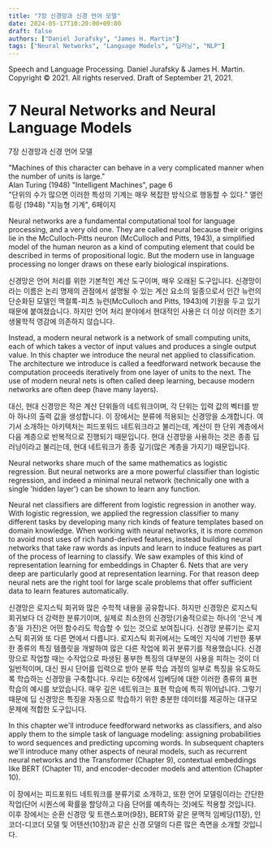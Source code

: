 ```yaml
---
title: "7장 신경망과 신경 언어 모델"
date: 2024-05-17T10:20:00+09:00
draft: false
authors: ["Daniel Jurafsky", "James H. Martin"]
tags: ["Neural Networks", "Language Models", "딥러닝", "NLP"]
---
```


Speech and Language Processing. Daniel Jurafsky & James H. Martin. Copyright © 2021. All rights reserved. Draft of September 21, 2021.

# 7 Neural Networks and Neural Language Models
7장 신경망과 신경 언어 모델

"Machines of this character can behave in a very complicated manner when the number of units is large."  
Alan Turing (1948) "Intelligent Machines", page 6  
"단위의 수가 많으면 이러한 특성의 기계는 매우 복잡한 방식으로 행동할 수 있다." 앨런 튜링 (1948) "지능형 기계", 6페이지

Neural networks are a fundamental computational tool for language processing, and a very old one. They are called neural because their origins lie in the McCulloch-Pitts neuron (McCulloch and Pitts, 1943), a simplified model of the human neuron as a kind of computing element that could be described in terms of propositional logic. But the modern use in language processing no longer draws on these early biological inspirations.

신경망은 언어 처리를 위한 기본적인 계산 도구이며, 매우 오래된 도구입니다. 신경망이라는 이름은 논리 명제의 관점에서 설명될 수 있는 계산 요소의 일종으로서 인간 뉴런의 단순화된 모델인 맥컬록-피츠 뉴런(McCulloch and Pitts, 1943)에 기원을 두고 있기 때문에 붙여졌습니다. 하지만 언어 처리 분야에서 현대적인 사용은 더 이상 이러한 초기 생물학적 영감에 의존하지 않습니다.

Instead, a modern neural network is a network of small computing units, each of which takes a vector of input values and produces a single output value. In this chapter we introduce the neural net applied to classification. The architecture we introduce is called a feedforward network because the computation proceeds iteratively from one layer of units to the next. The use of modern neural nets is often called deep learning, because modern networks are often deep (have many layers).

대신, 현대 신경망은 작은 계산 단위들의 네트워크이며, 각 단위는 입력 값의 벡터를 받아 하나의 출력 값을 생성합니다. 이 장에서는 분류에 적용되는 신경망을 소개합니다. 여기서 소개하는 아키텍처는 피드포워드 네트워크라고 불리는데, 계산이 한 단위 계층에서 다음 계층으로 반복적으로 진행되기 때문입니다. 현대 신경망을 사용하는 것은 종종 딥 러닝이라고 불리는데, 현대 네트워크가 종종 깊기(많은 계층을 가지기) 때문입니다.

Neural networks share much of the same mathematics as logistic regression. But neural networks are a more powerful classifier than logistic regression, and indeed a minimal neural network (technically one with a single 'hidden layer') can be shown to learn any function.

Neural net classifiers are different from logistic regression in another way. With logistic regression, we applied the regression classifier to many different tasks by developing many rich kinds of feature templates based on domain knowledge. When working with neural networks, it is more common to avoid most uses of rich hand-derived features, instead building neural networks that take raw words as inputs and learn to induce features as part of the process of learning to classify. We saw examples of this kind of representation learning for embeddings in Chapter 6. Nets that are very deep are particularly good at representation learning. For that reason deep neural nets are the right tool for large scale problems that offer sufficient data to learn features automatically.

신경망은 로지스틱 회귀와 많은 수학적 내용을 공유합니다. 하지만 신경망은 로지스틱 회귀보다 더 강력한 분류기이며, 실제로 최소한의 신경망(기술적으로는 하나의 '은닉 계층'을 가진)은 어떤 함수라도 학습할 수 있는 것으로 보여집니다. 신경망 분류기는 로지스틱 회귀와 또 다른 면에서 다릅니다. 로지스틱 회귀에서는 도메인 지식에 기반한 풍부한 종류의 특징 템플릿을 개발하여 많은 다른 작업에 회귀 분류기를 적용했습니다. 신경망으로 작업할 때는 수작업으로 파생된 풍부한 특징의 대부분의 사용을 피하는 것이 더 일반적이며, 대신 원시 단어를 입력으로 받아 분류 학습 과정의 일부로 특징을 유도하도록 학습하는 신경망을 구축합니다. 우리는 6장에서 임베딩에 대한 이러한 종류의 표현 학습의 예시를 보았습니다. 매우 깊은 네트워크는 표현 학습에 특히 뛰어납니다. 그렇기 때문에 딥 신경망은 특징을 자동으로 학습하기 위한 충분한 데이터를 제공하는 대규모 문제에 적합한 도구입니다.

In this chapter we'll introduce feedforward networks as classifiers, and also apply them to the simple task of language modeling: assigning probabilities to word sequences and predicting upcoming words. In subsequent chapters we'll introduce many other aspects of neural models, such as recurrent neural networks and the Transformer (Chapter 9), contextual embeddings like BERT (Chapter 11), and encoder-decoder models and attention (Chapter 10).

이 장에서는 피드포워드 네트워크를 분류기로 소개하고, 또한 언어 모델링이라는 간단한 작업(단어 시퀀스에 확률을 할당하고 다음 단어를 예측하는 것)에도 적용할 것입니다. 이후 장에서는 순환 신경망 및 트랜스포머(9장), BERT와 같은 문맥적 임베딩(11장), 인코더-디코더 모델 및 어텐션(10장)과 같은 신경 모델의 다른 많은 측면을 소개할 것입니다. 